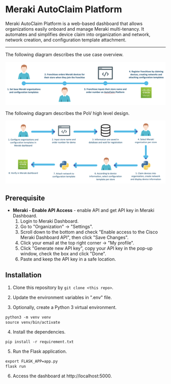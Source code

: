 # Meraki AutoClaim Platform

Meraki AutoClaim Platform is a web-based dashboard that allows organizations easily onboard and manage Meraki multi-tenancy. It automates and simplifies device claim into organization and network, network creation, and configuration template attachment.

---

The following diagram describes the use case overview.

![Meraki AutoClaim Platform Overview](./IMAGES/Meraki_AutoClaim_Platform_Overview.png)

The following diagram describes the PoV high level design.

![Meraki AutoClaim Platform High Level Design](./IMAGES/Meraki_AutoClaim_Platform_High_Level_Design.png)



## Prerequisite
- **Meraki - Enable API Access** - enable API and get API key in Meraki Dashboard.
  1. Login to Meraki Dashboard.
  2. Go to "Organization" -> "Settings".
  3. Scroll down to the bottom and check "Enable access to the Cisco Meraki Dashboard API", then click "Save Changes".
  4. Click your email at the top right corner -> "My profile".
  5. Click "Generate new API key", copy your API key in the pop-up window, check the box and click "Done".
  6. Paste and keep the API key in a safe location.



## Installation

1. Clone this repository by `git clone <this repo>`.

2. Update the environment variables in ".env" file.

3. Optionally, create a Python 3 virtual environment.
```
python3 -m venv venv
source venv/bin/activate
```

4. Install the dependencies.
```
pip install -r requirement.txt
```

5. Run the Flask application.
```
export FLASK_APP=app.py
flask run
```

6. Access the dashboard at http://localhost:5000.
